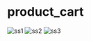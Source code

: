 # product_cart


![ss1](https://github.com/Rabby3075/product_cart/assets/65245815/196e17f3-2455-43c0-9586-8f832673e17b)
![ss2](https://github.com/Rabby3075/product_cart/assets/65245815/a891c351-5dba-4939-be20-9b7538cadae5)
![ss3](https://github.com/Rabby3075/product_cart/assets/65245815/edbb8c7e-736c-4f4b-8963-4b98c748b230)
